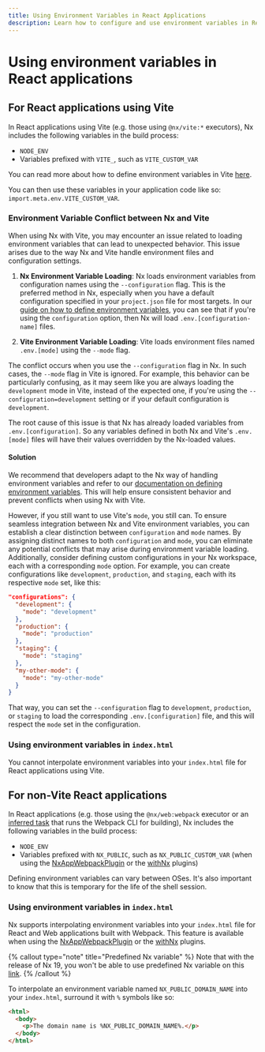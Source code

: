 ```yaml
---
title: Using Environment Variables in React Applications
description: Learn how to configure and use environment variables in React applications with Nx, including setup for Vite and Webpack, and handling conflicts between Nx and Vite.
---
```


# Using environment variables in React applications

## For React applications using Vite

In React applications using Vite (e.g. those using `@nx/vite:*` executors), Nx includes the following variables in the build process:

- `NODE_ENV`
- Variables prefixed with `VITE_`, such as `VITE_CUSTOM_VAR`

You can read more about how to define environment variables in Vite [here](https://vitejs.dev/guide/env-and-mode.html).

You can then use these variables in your application code like so: `import.meta.env.VITE_CUSTOM_VAR`.

### Environment Variable Conflict between Nx and Vite

When using Nx with Vite, you may encounter an issue related to loading environment variables that can lead to unexpected behavior. This issue arises due to the way Nx and Vite handle environment files and configuration settings.

1. **Nx Environment Variable Loading**: Nx loads environment variables from configuration names using the `--configuration` flag. This is the preferred method in Nx, especially when you have a default configuration specified in your `project.json` file for most targets. In our [guide on how to define environment variables](/recipes/tips-n-tricks/define-environment-variables), you can see that if you're using the `configuration` option, then Nx will load `.env.[configuration-name]` files.

2. **Vite Environment Variable Loading**: Vite loads environment files named `.env.[mode]` using the `--mode` flag.

The conflict occurs when you use the `--configuration` flag in Nx. In such cases, the `--mode` flag in Vite is ignored. For example, this behavior can be particularly confusing, as it may seem like you are always loading the `development` mode in Vite, instead of the expected one, if you're using the `--configuration=development` setting or if your default configuration is `development`.

The root cause of this issue is that Nx has already loaded variables from `.env.[configuration]`. So any variables defined in both Nx and Vite's `.env.[mode]` files will have their values overridden by the Nx-loaded values.

#### Solution

We recommend that developers adapt to the Nx way of handling environment variables and refer to our [documentation on defining environment variables](/recipes/tips-n-tricks/define-environment-variables). This will help ensure consistent behavior and prevent conflicts when using Nx with Vite.

However, if you still want to use Vite's `mode`, you still can. To ensure seamless integration between Nx and Vite environment variables, you can establish a clear distinction between `configuration` and `mode` names. By assigning distinct names to both `configuration` and `mode`, you can eliminate any potential conflicts that may arise during environment variable loading. Additionally, consider defining custom configurations in your Nx workspace, each with a corresponding `mode` option. For example, you can create configurations like `development`, `production`, and `staging`, each with its respective `mode` set, like this:

```json
"configurations": {
  "development": {
    "mode": "development"
  },
  "production": {
    "mode": "production"
  },
  "staging": {
    "mode": "staging"
  },
  "my-other-mode": {
    "mode": "my-other-mode"
  }
}
```

That way, you can set the `--configuration` flag to `development`, `production`, or `staging` to load the corresponding `.env.[configuration]` file, and this will respect the `mode` set in the configuration.

### Using environment variables in `index.html`

You cannot interpolate environment variables into your `index.html` file for React applications using Vite.

## For non-Vite React applications

In React applications (e.g. those using the `@nx/web:webpack` executor or an [inferred task](/concepts/inferred-tasks) that runs the Webpack CLI for building), Nx
includes the following variables in the build process:

- `NODE_ENV`
- Variables prefixed with `NX_PUBLIC`, such as `NX_PUBLIC_CUSTOM_VAR` (when using the [NxAppWebpackPlugin](/recipes/webpack/webpack-plugins#nxappwebpackplugin) or the [withNx](/recipes/webpack/webpack-plugins#withnx) plugins)

Defining environment variables can vary between OSes. It's also important to know that this is temporary for the life of
the shell session.

### Using environment variables in `index.html`

Nx supports interpolating environment variables into your `index.html` file for React and Web applications built with Webpack.
This feature is available when using the [NxAppWebpackPlugin](/recipes/webpack/webpack-plugins#nxappwebpackplugin) or the [withNx](/recipes/webpack/webpack-plugins#withnx) plugins.

{% callout type="note" title="Predefined Nx variable" %}
Note that with the release of Nx 19, you won't be able to use predefined Nx variable on this [link](/reference/environment-variables).
{% /callout %}

To interpolate an environment variable named `NX_PUBLIC_DOMAIN_NAME` into your `index.html`, surround it with `%` symbols like so:

```html {% fileName="index.html" %}
<html>
  <body>
    <p>The domain name is %NX_PUBLIC_DOMAIN_NAME%.</p>
  </body>
</html>
```
